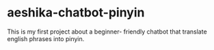 # aeshika-chatbot-pinyin

This is my first project about a beginner- friendly chatbot that translate english phrases into pinyin.